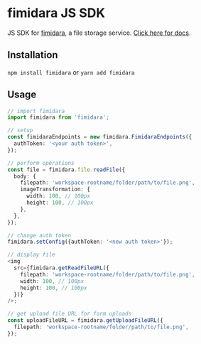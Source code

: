 # fimidara JS SDK

JS SDK for [fimidara](https://www.fimidara.com), a file storage service. [Click here for docs](https://www.fimidara.com/docs/fimidara-js-sdk).

## Installation

`npm install fimidara` or `yarn add fimidara`

## Usage

```typescript
// import fimidara
import fimidara from 'fimidara';

// setup
const fimidaraEndpoints = new fimidara.FimidaraEndpoints({
  authToken: '<your auth token>',
});

// perform operations
const file = fimidara.file.readFile({
  body: {
    filepath: 'workspace-rootname/folder/path/to/file.png',
    imageTransformation: {
      width: 100, // 100px
      height: 100, // 100px
    },
  },
});

// change auth token
fimidara.setConfig({authToken: '<new auth token>'});

// display file
<img
  src={fimidara.getReadFileURL({
    filepath: 'workspace-rootname/folder/path/to/file.png',
    width: 100, // 100px
    height: 100, // 100px
  })}
/>;

// get upload file URL for form uploads
const uploadFileURL = fimidara.getUploadFileURL({
  filepath: 'workspace-rootname/folder/path/to/file.png',
});
```

